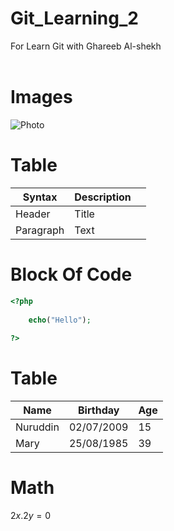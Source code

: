 # Git_Learning_2
For Learn Git with Ghareeb Al-shekh <br><br>

# Images

![Photo](https://www.guillenphoto.com/data/blog/2016/001-chronique-pourquoi-faire-de-la-photo-I/images/amar-guillen-photographiing-death-valley.jpg)


# Table 

| Syntax    | Description |     |
| --------- | ----------- | --- |
| Header    | Title       |     |
| Paragraph | Text        |     |

# Block Of Code 

```php
<?php 
	
	echo("Hello");
	
?>
```


# Table 

| Name     | Birthday   | Age |
| -------- | ---------- | --- |
| Nuruddin | 02/07/2009 | 15  |
| Mary     | 25/08/1985 | 39  |

# Math 
$2x.2y=0$

